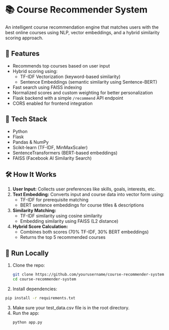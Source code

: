 # 📚 Course Recommender System

An intelligent course recommendation engine that matches users with the best online courses using NLP, vector embeddings, and a hybrid similarity scoring approach.

## 🚀 Features

- Recommends top courses based on user input
- Hybrid scoring using:
  - TF-IDF Vectorization (keyword-based similarity)
  - Sentence Embeddings (semantic similarity using Sentence-BERT)
- Fast search using FAISS indexing
- Normalized scores and custom weighting for better personalization
- Flask backend with a simple `/recommend` API endpoint
- CORS enabled for frontend integration

## 🧠 Tech Stack

- Python
- Flask
- Pandas & NumPy
- Scikit-learn (TF-IDF, MinMaxScaler)
- SentenceTransformers (BERT-based embeddings)
- FAISS (Facebook AI Similarity Search)

## 🛠 How It Works

1. **User Input:** Collects user preferences like skills, goals, interests, etc.
2. **Text Embedding:** Converts input and course data into vector form using:
   - TF-IDF for prerequisite matching
   - BERT sentence embeddings for course titles & descriptions
3. **Similarity Matching:**
   - TF-IDF similarity using cosine similarity
   - Embedding similarity using FAISS (L2 distance)
4. **Hybrid Score Calculation:**
   - Combines both scores (70% TF-IDF, 30% BERT embeddings)
   - Returns the top 5 recommended courses

## 🧪 Run Locally

1. Clone the repo:
   ```bash
   git clone https://github.com/yourusername/course-recommender-system.git
   cd course-recommender-system
   ```
2. Install dependencies:
```bash
pip install -r requirements.txt
```
3. Make sure your test_data.csv file is in the root directory.
4. Run the app:
   ```bash
   python app.py
```
